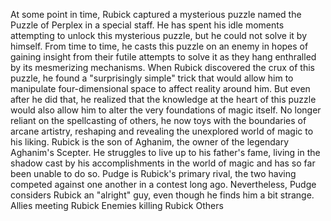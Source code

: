 



At some point in time, Rubick captured a mysterious puzzle named the Puzzle of Perplex in a special staff. He has spent his idle moments attempting to unlock this mysterious puzzle, but he could not solve it by himself. From time to time, he casts this puzzle on an enemy in hopes of gaining insight from their futile attempts to solve it as they hang enthralled by its mesmerizing mechanisms.
When Rubick discovered the crux of this puzzle, he found a "surprisingly simple" trick that would allow him to manipulate four-dimensional space to affect reality around him. But even after he did that, he realized that the knowledge at the heart of this puzzle would also allow him to alter the very foundations of magic itself. No longer reliant on the spellcasting of others, he now toys with the boundaries of arcane artistry, reshaping and revealing the unexplored world of magic to his liking.
Rubick is the son of Aghanim, the owner of the legendary  Aghanim's Scepter. He struggles to live up to his father's fame, living in the shadow cast by his accomplishments in the world of magic and has so far been unable to do so.
Pudge is Rubick's primary rival, the two having competed against one another in a contest long ago. Nevertheless, Pudge considers Rubick an "alright" guy, even though he finds him a bit strange.
Allies meeting Rubick
Enemies killing Rubick
Others
